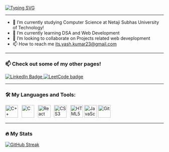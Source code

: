 [![Typing SVG](https://readme-typing-svg.demolab.com?font=Fira+Code&pause=1000&multiline=true&width=600&height=60&lines=%F0%9F%91%8B+Hi+there%2C+I'm+Yash!;A+Competitive+Programming+and+Web+Dev+enthusiast%F0%9F%98%84)](https://git.io/typing-svg)

---
- 🏫 I’m currently studying Computer Science at Netaji Subhas University of Technology!
- 🌱 I’m currently learning DSA and Web Development
- 💞️ I’m looking to collaborate on Projects related web deveplopment
- 📫 How to reach me its.yash.kumar23@gmail.com

---

### 📫 Check out some of my other pages! 
<div>
   <a href="https://www.linkedin.com/in/its-kumar-yash/">
    <img src="https://img.shields.io/badge/LinkedIn-blue?style=for-the-badge&logo=linkedin&logoColor=white" alt="LinkedIn Badge"/>
  </a>
   <a href="https://leetcode.com/itsyashkumar23/">
    <img src="https://img.shields.io/badge/dynamic/json?style=for-the-badge&labelColor=black&color=%23ffa116&label=LeetCode&query=solved&url=https://leetcode-badge.vercel.app/api/users/itsyashkumar23&logo=leetcode&logoColor=yellow" alt="LeetCode badge">
  </a>
</div>


---

### 🛠️ My Languages and Tools: 
<div>
    <img src="https://cdn.jsdelivr.net/gh/devicons/devicon/icons/cplusplus/cplusplus-original.svg" alt="C++" width="40" height="40">
&nbsp;
    <img src="https://cdn.jsdelivr.net/gh/devicons/devicon/icons/c/c-original.svg" alt="C" width="40" height="40">
&nbsp;
    <img src="https://cdn.jsdelivr.net/gh/devicons/devicon/icons/react/react-original.svg" alt="React" width="40" height="40">
&nbsp;
    <img src="https://cdn.jsdelivr.net/gh/devicons/devicon/icons/css3/css3-original.svg" alt="CSS3" width="40" height="40">
&nbsp;
    <img src="https://cdn.jsdelivr.net/gh/devicons/devicon/icons/html5/html5-original.svg" alt="HTML5" width="40" height="40"/>
    <img src="https://cdn.jsdelivr.net/gh/devicons/devicon/icons/javascript/javascript-original.svg" alt="JavaScript" width="40" height="40"/>
    <img src="https://cdn.jsdelivr.net/gh/devicons/devicon/icons/git/git-original.svg" alt="Git" width="40" height="40">

      
</div>

---

### 🔥 My Stats
[![GitHub Streak](https://streak-stats.demolab.com?user=its-kumar-yash&theme=dark&background=000000)](https://git.io/streak-stats)

<!---
its-kumar-yash/its-kumar-yash is a ✨ special ✨ repository because its `README.md` (this file) appears on your GitHub profile.
You can click the Preview link to take a look at your changes.
--->
